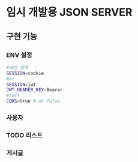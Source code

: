 # 임시 개발용 JSON SERVER


## 구현 기능 

### ENV 설정 

```bash
#세션 정책
SESSION=cookie
#or 
SESSION=jwt
JWT_HEADER_KEY=Bearer
#cors
CORS=true # or false
```


### 사용자

### TODO 리스트

### 게시글
